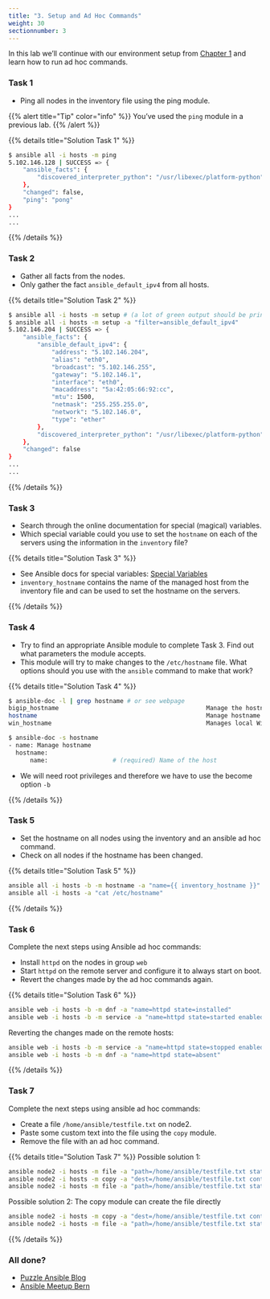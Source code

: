 ```yaml
---
title: "3. Setup and Ad Hoc Commands"
weight: 30
sectionnumber: 3
---
```


In this lab we’ll continue with our environment setup from [Chapter 1](../01) and learn how to run ad hoc commands.

### Task 1

* Ping all nodes in the inventory file using the ping module.

{{% alert title="Tip" color="info" %}}
You’ve used the `ping` module in a previous lab.
{{% /alert %}}

{{% details title="Solution Task 1" %}}
```bash
$ ansible all -i hosts -m ping
5.102.146.128 | SUCCESS => {
    "ansible_facts": {
        "discovered_interpreter_python": "/usr/libexec/platform-python"
    },
    "changed": false,
    "ping": "pong"
}
...
...
```
{{% /details %}}

### Task 2

* Gather all facts from the nodes.
* Only gather the fact `ansible_default_ipv4` from all hosts.

{{% details title="Solution Task 2" %}}
```bash
$ ansible all -i hosts -m setup # (a lot of green output should be printed)
$ ansible all -i hosts -m setup -a "filter=ansible_default_ipv4"
5.102.146.204 | SUCCESS => {
    "ansible_facts": {
        "ansible_default_ipv4": {
            "address": "5.102.146.204",
            "alias": "eth0",
            "broadcast": "5.102.146.255",
            "gateway": "5.102.146.1",
            "interface": "eth0",
            "macaddress": "5a:42:05:66:92:cc",
            "mtu": 1500,
            "netmask": "255.255.255.0",
            "network": "5.102.146.0",
            "type": "ether"
        },
        "discovered_interpreter_python": "/usr/libexec/platform-python"
    },
    "changed": false
}
...
...
```
{{% /details %}}

### Task 3

* Search through the online documentation for special (magical) variables.
* Which special variable could you use to set the `hostname` on each of the servers using the information in the `inventory` file?

{{% details title="Solution Task 3" %}}

* See Ansible docs for special variables: [Special Variables](https://docs.ansible.com/ansible/latest/reference_appendices/special_variables.html)
* `inventory_hostname` contains the name of the managed host from the inventory file and can be used to set the hostname on the servers.

{{% /details %}}

### Task 4

* Try to find an appropriate Ansible module to complete Task 3. Find out what parameters the module accepts.
* This module will try to make changes to the `/etc/hostname` file. What options should you use with the `ansible` command to make that work?

{{% details title="Solution Task 4" %}}

```bash
$ ansible-doc -l | grep hostname # or see webpage
bigip_hostname                                         Manage the hostname of a BIG-IP
hostname                                               Manage hostname
win_hostname                                           Manages local Windows computer name

$ ansible-doc -s hostname
- name: Manage hostname
  hostname:
      name:                  # (required) Name of the host
```

* We will need root privileges and therefore we have to use the become option `-b`

{{% /details %}}

### Task 5

* Set the hostname on all nodes using the inventory and an ansible ad hoc command.
* Check on all nodes if the hostname has been changed.

{{% details title="Solution Task 5" %}}
```bash
ansible all -i hosts -b -m hostname -a "name={{ inventory_hostname }}"
ansible all -i hosts -a "cat /etc/hostname"
```
{{% /details %}}

### Task 6

Complete the next steps using Ansible ad hoc commands:

* Install `httpd` on the nodes in group `web`
* Start `httpd` on the remote server and configure it to always start on boot.
* Revert the changes made by the ad hoc commands again.

{{% details title="Solution Task 6" %}}
```bash
ansible web -i hosts -b -m dnf -a "name=httpd state=installed"
ansible web -i hosts -b -m service -a "name=httpd state=started enabled=yes"
```

Reverting the changes made on the remote hosts:

```bash
ansible web -i hosts -b -m service -a "name=httpd state=stopped enabled=no"
ansible web -i hosts -b -m dnf -a "name=httpd state=absent"
```
{{% /details %}}

### Task 7

Complete the next steps using ansible ad hoc commands:

* Create a file `/home/ansible/testfile.txt` on node2.
* Paste some custom text into the file using the `copy` module.
* Remove the file with an ad hoc command.

{{% details title="Solution Task 7" %}}
Possible solution 1:

```bash
ansible node2 -i hosts -m file -a "path=/home/ansible/testfile.txt state=touch"
ansible node2 -i hosts -m copy -a "dest=/home/ansible/testfile.txt content='SOME RANDOM TEXT'"
ansible node2 -i hosts -m file -a "path=/home/ansible/testfile.txt state=absent"
```

Possible solution 2:
The copy module can create the file directly

```bash
ansible node2 -i hosts -m copy -a "dest=/home/ansible/testfile.txt content='SOME RANDOM TEXT'"
ansible node2 -i hosts -m file -a "path=/home/ansible/testfile.txt state=absent"
```
{{% /details %}}

### All done?

* [Puzzle Ansible Blog](https://www.puzzle.ch/de/blog/categories/technologien/ansible)
* [Ansible Meetup Bern](https://www.meetup.com/Ansible-Bern/)
